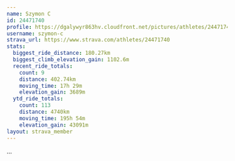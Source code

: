 ```yaml
---
name: Szymon C
id: 24471740
profile: https://dgalywyr863hv.cloudfront.net/pictures/athletes/24471740/7213253/3/large.jpg
username: szymon-c
strava_url: https://www.strava.com/athletes/24471740
stats:
  biggest_ride_distance: 180.27km
  biggest_climb_elevation_gain: 1102.6m
  recent_ride_totals:
    count: 9
    distance: 402.74km
    moving_time: 17h 29m
    elevation_gain: 3689m
  ytd_ride_totals:
    count: 113
    distance: 4740km
    moving_time: 195h 54m
    elevation_gain: 43091m
layout: strava_member
--- 
```

...
